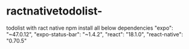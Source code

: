 # ractnativetodolist-
todolist with ract native
npm install all below dependencies 
    "expo": "~47.0.12",
    "expo-status-bar": "~1.4.2",
    "react": "18.1.0",
    "react-native": "0.70.5"
